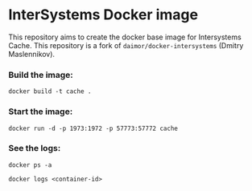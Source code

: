 # InterSystems Docker image

This repository aims to create the docker base image for Intersystems Cache.
This repository is a fork of ```daimor/docker-intersystems``` (Dmitry Maslennikov).


### Build the image:
```
docker build -t cache .
```

### Start the image:
```
docker run -d -p 1973:1972 -p 57773:57772 cache
```


### See the logs:
```
docker ps -a

docker logs <container-id>
```


